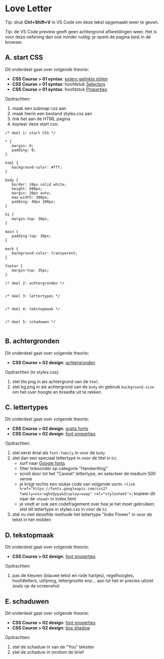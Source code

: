    # Love Letter

Tip: druk **Ctrl+Shift+V** in VS Code om deze tekst opgemaakt weer te geven.

Tip: de VS Code preview geeft geen achtergrond afbeeldingen weer. Het is voor deze oefening dan ook minder nuttig; je opent de pagina best in de browser.

## A. start CSS

Dit onderdeel gaat over volgende theorie:
* **CSS Course > 01 syntax**: [extern gelinkte stijlen](https://rogiervdl.github.io/CSS-course/01_syntax.html#/extern-gelinkte-stijlen) 
* **CSS Course > 01 syntax**: hoofdstuk [Selectors](https://rogiervdl.github.io/CSS-course/01_syntax.html#/selectors) 
* **CSS Course > 01 syntax**: hoofdstuk [Properties](https://rogiervdl.github.io/CSS-course/01_syntax.html#/properties) 

Opdrachten:
1. maak een submap css aan
1. maak hierin een bestand styles.css aan
2. link het aan de HTML pagina
3. kopieer deze start css:

```
/* deel 1: start CSS */

* {
   margin: 0;
   padding: 0;
}

html {
   background-color: #fff;
}

body {
   border: 10px solid white;
   height: 600px;
   margin: 20px auto;
   max-width: 300px;
   padding: 40px 100px;
}

h1 {
   margin-top: 30px;
}

main {
   padding-top: 30px;
}

mark {
   background-color: transparent;
}

footer {
   margin-top: 35px;
}

/* deel 2: achtergronden */


/* deel 3: lettertypes */


/* deel 4: tekstopmaak */


/* deel 5: schaduwen */


```

## B. achtergronden

Dit onderdeel gaat over volgende theorie:
* **CSS Course > 02 design**: [achtergronden](https://rogiervdl.github.io/CSS-course/02_design.html#/background-images) 

Opdrachten (in styles.css):

1. stel tile.png in als achtergrond van de `html`.
2. stel bg.png in als achtergrond van de `body` en gebruik `background-size` om het over hoogte en breedte uit te rekken

## C. lettertypes

Dit onderdeel gaat over volgende theorie:
* **CSS Course > 02 design**: [gratis fonts](https://rogiervdl.github.io/CSS-course/02_design.html#/gratis-fonts) 
* **CSS Course > 02 design**: [font properties](https://rogiervdl.github.io/CSS-course/02_design.html#/font-family) 

Opdrachten:

1. stel eerst Arial als `font-family` in voor de `body`
2. stel dan een speciaal lettertype in voor de titel in `h1`:
   * surf naar [Google fonts](https://fonts.google.com/)
   * filter linksonder op categorie "Handwriting"
   * scroll door tot het "Caveat" lettertype, en selecteer de medium 500 versie
   * je krijgt rechts een stukje code van volgende vorm: `<link href="https://fonts.googleapis.com/css2?family=xxx:wght@yyy&display=swap" rel="stylesheet">`; kopieer dit naar de `<head>` in index.html
   * je vindt er ook een codefragement over hoe je het moet gebruiken; stel dit lettertype in styles.css in voor de `h1`
3. stel nu met dezelfde methode het lettertype "Indie Flower" in voor de tekst in het midden

## D. tekstopmaak

Dit onderdeel gaat over volgende theorie:
* **CSS Course > 02 design**: [font properties](https://rogiervdl.github.io/CSS-course/02_design.html#/font-family) 

Opdrachten:

1. pas de kleuren (blauwe tekst en rode hartjes), regelhoogtes, hoofdletters, uitlijning, lettergrootte enz... aan tot het er precies uitziet zoals op de screenshot

## E. schaduwen

Dit onderdeel gaat over volgende theorie:
* **CSS Course > 02 design**: [font properties](https://rogiervdl.github.io/CSS-course/02_design.html#/font-family) 
* **CSS Course > 02 design**: [box shadow](https://rogiervdl.github.io/CSS-course/02_design.html#/box-shadow-radius) 

Opdrachten:

1. stel de schaduw in van de "You" teksten
2. stel de schaduw in rondom de brief



